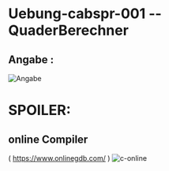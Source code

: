 # Uebung-cabspr-001 -- QuaderBerechner

## Angabe :
![Angabe](https://github.com/IxI-Enki/Uebung-cabspr-001/assets/138018029/144aad0d-41b0-49e0-beb0-90c1d266f49b)

# SPOILER:

## online Compiler 
( https://www.onlinegdb.com/ )
![c-online](https://github.com/IxI-Enki/Uebung-cabspr-001/assets/138018029/e1ea8024-a0ec-42f5-b62e-fd4c73ea2bcf)

